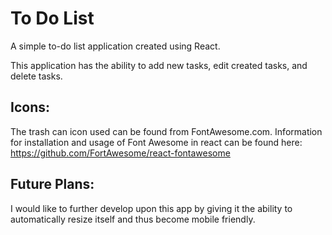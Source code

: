 # To Do List

A simple to-do list application created using React.

This application has the ability to add new tasks, edit created tasks, and delete tasks.

## Icons:

The trash can icon used can be found from FontAwesome.com. 
Information for installation and usage of Font Awesome in react can be found here: https://github.com/FortAwesome/react-fontawesome

## Future Plans:

I would like to further develop upon this app by giving it the ability to automatically resize itself and thus become mobile friendly.
